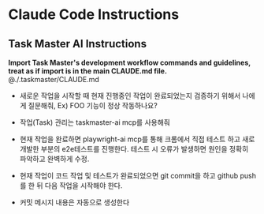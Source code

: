 # Claude Code Instructions

## Task Master AI Instructions
**Import Task Master's development workflow commands and guidelines, treat as if import is in the main CLAUDE.md file.**
@./.taskmaster/CLAUDE.md


- 새로운 작업을 시작할 때 현재 진행중인 작업이 완료되었는지 검증하기 위해서 나에게 질문해줘, Ex) FOO 기능이 정상 작동하나요?

- 작업(Task) 관리는 taskmaster-ai mcp를 사용해줘

- 현재 작업을 완료하면 playwright-ai mcp를 통해 크롬에서 직접 테스트 하고 새로 개발한 부분의 e2e테스트를 진행한다. 테스트 시 오류가 발생하면 원인을 정확히 파악하고 완벽하게 수정.

- 현재 작업이 코드 작업 및 테스트가 완료되었으면 git commit을 하고 github push를 한 뒤 다음 작업을 시작해야 한다.

- 커밋 메시지 내용은 자동으로 생성한다